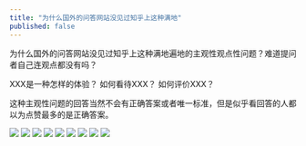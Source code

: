 ```yaml
---
title: "为什么国外的问答网站没见过知乎上这种满地"
published: false
---
```

为什么国外的问答网站没见过知乎上这种满地遍地的主观性观点性问题？难道提问者自己连观点都没有吗？

XXX是一种怎样的体验？
如何看待XXX？
如何评价XXX？

这种主观性问题的回答当然不会有正确答案或者唯一标准，但是似乎看回答的人都以为点赞最多的是正确答案。

![](./1.jpg)
![](./2.jpg)
![](./3.jpg)
![](./4.jpg)
![](./5.jpg)
![](./6.jpg)
![](./7.jpg)
![](./8.jpg)
![](./9.jpg)
